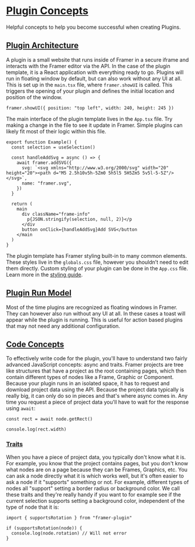 # [Plugin Concepts](https://www.framer.com/developers/concepts#plugin-concepts)
Helpful concepts to help you become successful when creating Plugins.
## [Plugin Architecture](https://www.framer.com/developers/concepts#plugin-architecture)
A plugin is a small website that runs inside of Framer in a secure iframe and interacts with the Framer editor via the API. In the case of the plugin template, it is a React application with everything ready to go.
Plugins will run in floating window by default, but can also work without any UI at all. This is set up in the `main.tsx` file, where `framer.showUI` is called. This triggers the opening of your plugin and defines the initial location and position of the window.
```
framer.showUI({ position: "top left", width: 240, height: 245 })
```

The main interface of the plugin template lives in the `App.tsx` file. Try making a change in the file to see it update in Framer. Simple plugins can likely fit most of their logic within this file.
```
export function Example() {
  const selection = useSelection()

  const handleAddSvg = async () => {
    await framer.addSVG({
      svg: `<svg xmlns="http://www.w3.org/2000/svg" width="20" height="20"><path d="M5 2.5h10v5h-5Zm0 5h5l5 5H5Zm5 5v5l-5-5Z"/></svg>`,
      name: "framer.svg",
    })
  }

  return (
    main
      div className="frame-info"
        p{JSON.stringify(selection, null, 2)}</p
      </div
      button onClick={handleAddSvg}Add SVG</button
    </main
  )
}
```

The plugin template has Framer styling built-in to many common elements. These styles live in the `globals.css` file, however you shouldn’t need to edit them directly. Custom styling of your plugin can be done in the `App.css` file. Learn more in the [styling guide](https://www.framer.com/developers/interface).
## [Plugin Run Model](https://www.framer.com/developers/concepts#plugin-run-model)
Most of the time plugins are recognized as floating windows in Framer. They can however also run without any UI at all. In these cases a toast will appear while the plugin is running. This is useful for action based plugins that may not need any additional configuration.
## [Code Concepts](https://www.framer.com/developers/concepts#code-concepts)
To effectively write code for the plugin, you'll have to understand two fairly advanced JavaScript concepts: async and traits.
Framer projects are tree like structures that have a project as the root containing pages, which then contain different types of nodes like a Frame, Graphic or Component. Because your plugin runs in an isolated space, it has to request and download project data using the API. Because the project data typically is really big, it can only do so in pieces and that's where async comes in. Any time you request a piece of project data you'll have to wait for the response using `await`:
```
const rect = await node.getRect()

console.log(rect.width)
```

### [Traits](https://www.framer.com/developers/concepts#traits)
When you have a piece of project data, you typically don't know what it is. For example, you know that the project contains pages, but you don't know what nodes are on a page because they can be Frames, Graphics, etc. You can ask a node directly what it is which works well, but it's often easier to ask a node if it "supports" something or not. For example, different types of nodes all "support" setting a border radius or background color. We call these traits and they're really handy if you want to for example see if the current selection supports setting a background color, independent of the type of node that it is:
```
import { supportsRotation } from "framer-plugin"

if (supportsRotation(node)) {
  console.log(node.rotation) // Will not error
}
```

